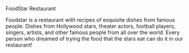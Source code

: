 FoodStar Restaurant

Foodstar is a restaurant with recipes of exquisite
dishes from famous people. Dishes from Hollywood stars, theater actors, football players, singers, artists, and other famous people from all over the world.
Every person who dreamed of trying the food that the stars eat can do it in our restaurant!
